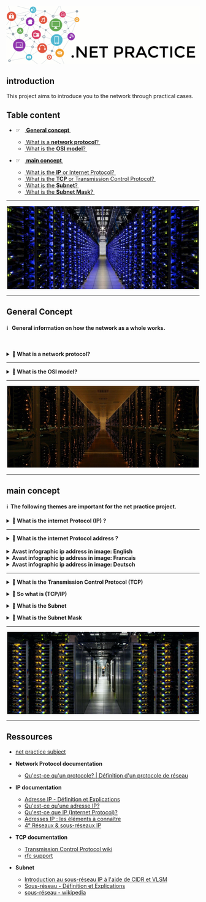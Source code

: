 ![netpractice.png](img/netpractice.png)
## introduction
This project aims to introduce you to the network through practical cases.

## Table content

* ☞&nbsp;&nbsp; **[ General concept ](#titre1)**
  * [ What is a **network protocol**? ](#network)
  * [ What is the **OSI model**? ](#OSI)


* ☞&nbsp;&nbsp; **[ main concept ](#titre)**
  * [ What is the **IP** or Internet Protocol? ](#IP)
  * [ What is the **TCP** or Transmission Control Protocol? ](#TCP)
  * [ What is the **Subnet**? ](#Subnet)
  * [ What is the **Subnet Mask**? ](#sMask)

----
<p align="center">
  <img src="img/apparence/1.png" width="500" />
</p>

----
<a name="titre1"></a>
## General Concept


#### ℹ️ &nbsp;&nbsp;**General information on how the network as a whole works.**

<br />

<a name="betwork"></a>
<details>	
  <summary><b> 🔽 What is a network protocol?  </b></summary>
  <br />

* In networking, **a `protocol` is a set of rules for formatting and processing data**. Network protocols are like a common 
language for computers. Computers on a network may use very different software and hardware, but **the use of protocols 
allows them to communicate with each other**.

> For example two people who do not speak the same language, one French and one German, would have a second language
to understand each other, English.

* **On the Internet, there are different protocols for different types of processes.** Protocols are often discussed in
  terms of the layer of the `OSI` model to which they belong.

</details>

----
<a name="OSI"></a>
<details>	
  <summary><b> 🔽 What is the OSI model?  </b></summary>
  <br />

* The `OSI` (Open Systems Interconnection) model is an abstract representation of how the Internet works.
* It is made up of 7 layers: 

  &nbsp;&nbsp;&nbsp;&nbsp;&nbsp;&nbsp;&nbsp;&nbsp;&nbsp;
  [<img src="img/osi-model-7-layers.png" width="300">](img/osi-model-7-layers.png)

* Each layer representing a different category of networking functions, **the protocols make these networking 
functions possible**.

* ☞ &nbsp;&nbsp;&nbsp;The [ **Internet Protocol** (`IP`) ](#TCP) makes network-to-network communications possible. `IP` 
is considered a **[network layer](https://www.cloudflare.com/learning/network-layer/what-is-the-network-layer/)** 
(Layer 3) protocol

* ☞ &nbsp;&nbsp;&nbsp;The [ **Transmission Control Protocol** (`TCP`) ](#TCP) ensures the smooth transport of data packets over networks. 
Therefore, TCP is considered a transport layer (Layer 4) protocol.
* ℹ️ More information about OSI [here](https://www.cloudflare.com/learning/ddos/glossary/open-systems-interconnection-model-osi/).
</details>

----
<p align="center">
  <img src="img/apparence/2.jpeg" width="500" />
</p>

----
<a name="titre"></a>
## main concept

#### ℹ️&nbsp;&nbsp;**The following themes are important for the net practice project.**

<a name="IP"></a>
<details>	
  <summary><b>🔽 What is the internet Protocol (IP) ?</b></summary>
  <br />


  &nbsp;&nbsp;&nbsp;&nbsp;&nbsp;&nbsp;&nbsp;[<img src="img/ip.png" width="300">](img/ip.png)
* **Internet Protocol** `(IP)` is a `protocol`, or set of rules, for **routing and addressing data packets** so that they can 
traverse networks and arrive at the correct destination.
</details>

----
<a name="IPad"></a>
<details>	
  <summary><b>🔽️ What is the internet Protocol address ?</b></summary>
  <br />

* > the `IP` **address** is similar to the phone number assigned to your smartphone.
* An `IP` **address** is a unique number that **allows a computer to communicate in a network**. 
  * ⚠️ There **cannot** be several **computers** with the **same `IP` address** in the same network.
  * The unique **number** can be **assigned temporarily or permanently**.
* Each `IP` **address** is a series of characters, such as 192.168.1.1,
**[DNS resolvers](https://www.cloudflare.com/learning/dns/what-is-dns/)** translate human-readable domain names into IP 
addresses.


  &nbsp;&nbsp;&nbsp;&nbsp;&nbsp;&nbsp;&nbsp;
  [<img src="img/schema-adresse-ip.png" width="300">](img/schema-adresse-ip.png)


* **Two types of IP addresses**: public IP addresses and local IP addresses:
  * `Local IP addresses`: these are managed at the level of your local network between the **[ADSL modem](https://fr.wikipedia.org/wiki/Modem)** 
  and **[Ethernet or Wi-Fi router](https://fr.wikipedia.org/wiki/Routeur)**, and your equipment (computers, mobiles, 
  connected objects, etc.)
  * `Public IP addresses`: these are managed globally by an organization that allocates these addresses individually to all
  equipment and services connected to the Internet (websites, video hosting sites, etc.).


  &nbsp;&nbsp;&nbsp;&nbsp;&nbsp;&nbsp;&nbsp;
  [<img src="img/schema-adresse-ip-interne-externe.png" width="300">](img/schema-adresse-ip-interne-externe.png)


* **IPv4 vs IPv6:**
  * `IPv4` addresses contain a sequence of **four digits**, ranging from **0 (except the last) to 255**, each separated 
  from the next by a dot, for example, 5.62.42.77.
  * `IPv6` addresses consist of **8 groups of 4 hexadecimal characters**, numbered **0-9 and A-F**, and separated by a colon 
  (example: 2001:db8:17d4:e800:ee56:9889:ff50:4e9a). This is the successor to IPv4. It is being deployed gradually 
  and is only used for public IP addresses.


  &nbsp;&nbsp;&nbsp;&nbsp;&nbsp;&nbsp;&nbsp;
  [<img src="img/schema-adresse-ipv6-nommage.png" width="300">](img/schema-adresse-ipv6-nommage.png)

* **IN GENERAL: An IP address consists of two parts:**
  * `The network ID`, consisting of the **first three digits** of the address.
  * `Host ID`, the **fourth digit** of the address.


  &nbsp;&nbsp;&nbsp;&nbsp;&nbsp;&nbsp;&nbsp;
  [<img src="img/ip-address-representation.jpg" width="300">](img/ip-address-representation.jpg)


* BUT...

* The Internet community has imposed an international authority: the **[IANA](http://www.iana.org/)**, 
  which grants address quotas to professionals who redistribute them.

<details>	
  <summary><b>🔽️ IANA authority</b></summary>
  <br />

* If you want to access the network, there are two solutions:

  * You subscribe to an Internet Service Provider.
  * When you connect, he will automatically distribute one to you.
  * It is part of the set of addresses that your access provider has rented, for a fee, from IANA or a local 
  organization representing it.

  * You yourself rent a fixed IP address that will characterize your access to the network.


* **IANA** compliant addresses are **divided into classes**.
  * All addresses written in **binary that begin** on the `left` with the digit `0` are Class `A`
  * All addresses written in **binary that begin** on the `left` with the digits `10` are class `B`
  * All addresses written in **binary starting** on the `left` with the digits `110` are class `C`
  * All addresses that, written in **binary, begin** on the `left` with the digits `1110` are class `D`


&nbsp;&nbsp;&nbsp;&nbsp;&nbsp;&nbsp;&nbsp;
[<img src="img/adr_ip_500.png" width="300">](img/img/adr_ip_500.png)


* A fixed IP that will characterize your network access.
</details>


<br /></details>
<br /><details>	
  <summary><b>Avast infographic ip address in image: English</b></summary>
  <br />
    <img src="img/avast/IP-adresses-infographic-eng.png">
</details>
<details>	
  <summary><b>Avast infographic ip address in image: Francais</b></summary>
  <br />
    <img src="img/avast/Avast-IP-Addresses-FR.png">
</details>
<details>	
  <summary><b>Avast infographic ip address in image: Deutsch</b></summary>
  <br />
    <img src="img/avast/Avast-IP-Addresses-DE.png">
</details>

----
<a name="TCP"></a>

<details>	
  <summary><b> 🔽 What is the Transmission Control Protocol (TCP) </b></summary>
  <br />

* `TCP` **is a transport layer protocol that ensures reliable delivery of data**. TCP is intended to be used with IP, and 
the two protocols are often referred to together as TCP/IP.
* > If the IP address is similar to the phone number assigned to your smartphone. 
*  > TCP is all the technology that makes 
the phone ring and allows you to talk to someone on another phone. They are different from each other, 
but they are also meaningless without each other.

</details>

<a name="TCP"></a>

<details>	
  <summary><b> 🔽 So what is (TCP/IP) </b></summary>
  <br />

* The `TCP/IP` relationship is like **mailing** a message **written on a puzzle** to a recipient.
*  > The message is written on the whole puzzle and then the puzzle is broken down. Each piece can then follow a different postal route. When the puzzle pieces arrive after following their different routes, they can be in any order.
*  > The `IP` protocol ensures that the pieces arrive at their destination address.
*  > `TCP` can be seen as the assembler of the puzzle on the receiver's side, putting the pieces back in the right order, requesting that missing pieces be returned and informing the sender that the puzzle has been received.
*  > `TCP` maintains the connection with the sender from before the first piece of the puzzle was sent until after the last piece was sent.

* Difference between `TCP/IP` and other protocol **[UDP/ IP](https://www.cloudflare.com/fr-fr/learning/ddos/glossary/user-datagram-protocol-udp/)**

&nbsp;&nbsp;&nbsp;&nbsp;&nbsp;&nbsp;&nbsp;&nbsp;&nbsp;[<img src="img/tcp-ip_udp-ip.png" width="300">](img/tcp-ip_udp-ip.png)


</details>

<a name="subnet"></a>

<details>	
  <summary><b> 🔽 What is the Subnet </b></summary>
<br />
<br />

&nbsp;&nbsp;&nbsp;&nbsp;&nbsp;&nbsp;&nbsp;&nbsp;
[<img src="img/Subnetting_operation.png" width="300">](img/Subnetting_operation.png)


* A subnet is a logical subdivision of a larger network. The subnet mask distinguishes between the part of the address 
  that is common to all devices on the subnet and the part that varies from device to device. A subnet typically 
  corresponds to an underlying local network.


&nbsp;&nbsp;&nbsp;&nbsp;&nbsp;&nbsp;&nbsp;&nbsp;
[<img src="img/Subnet-mask-diagram.png" width="300">](img/Subnet-mask-diagram.png)


* **An analogy to explain IP subnet, subnet address and subnet mask (made by 
[ManageEngine](https://www.manageengine.com/fr/oputils/ip-subnetting.html)):**<br /><br />
  * > 0️⃣&nbsp; You organize a summer camp, you teach music, art, dance and theatre to students.<br />
  * > 1️⃣&nbsp; You want to **uniquely identify each student** so that a student **ID number** tells you the 
  **student's class and role number**.<br />
  You have rented a room for your camp, you **put up partitions to 
  separate the room into four different rooms**.<br />
  Because we don't want the classes to interfere with each other. 
  **it is easier to create unique identifiers<br />
  within one class than in all four classes together**.
  * > 2️⃣&nbsp; Each student is assigned to a class. **Allows each class to be assigned a class ID**.<br />
  For `art class` it is `01`, for `music` it is `02`, for `dance` `03`,
  and for `drama` it is `04`.<br />
  There are **20 students enrolled in each class**. So we have the 
  list numbers from `1 to 20` in each classroom.<br />
  In order to identify which pupil belongs to which class,
  we **give each pupil an identity card with his class ID and roll number**.<br /><br />
  ▶️&nbsp; **A student with roll number `13` enrolled in a 
  `music course` has an ID card that says `0213`.**
  * > 3️⃣&nbsp; Let's say someone has found **four lost ID cards** and wants to return them to the students.<br />
  They can easily find out which class the student belongs to 
  by simply placing a mask over the last two numbers;<br /><br />
  ▶️&nbsp; **The first two numbers will give them the class ID.**<br /><br />


&nbsp;&nbsp;&nbsp;&nbsp;&nbsp;&nbsp;&nbsp;&nbsp;&nbsp;&nbsp;&nbsp;&nbsp;&nbsp;&nbsp;
[<img src="img/img-id-cards.jpg" width="300">](img/img-id-cards.jpg)

* **Similarly, a network can consist of several hosts.**<br />
  To efficiently assign addresses to these hosts, we partition the network (`hall`) into subnets (`classrooms`). 
  Within the monitored IP subnets, each has a network ID (class ID).
  The hosts in the subnet have a host ID (`roll number`). To identify which host belongs to which subnet, 
  we use the subnet mask (`paper mask`).


</details>

<a name="sMask"></a>

<details>
  <summary><b> 🔽 What is the Subnet Mask </b></summary>
<br />

* [ManageEngine](https://www.manageengine.com/fr/oputils/ip-subnetting.html) definition: 
A `32-bit` representation used by a `TCP/IP` network to define the range of` IP addresses` available in a subnet.

* A `subnet mask` is a mask that distinguishes the bits **of the subnet** of an `IPv4 address` from those used to 
**identify** the host, and is obtained by applying the **binary** `AND` operator between the `IPv4` address and 
the `subnet mask`.
* The `host address` within the subnet is obtained by applying the `AND` operator between the 
`IPv4 address` and the one's complement of the mask.

* `Subnet masks` use the **same representation** as `IPv4 addresses`.
In `IPv4`, an `IP address` is **encoded in 4 bytes**, or **32 bits** (represented in dot decimal notation).
The `subnet mask` also has **4 bytes**.
In practice, made-up masks are used (in their binary form), so there are **32 possible** `network masks`.


</details>

-----

<p align="center">
  <img src="img/apparence/3.jpg" width="500" />
</p>

----
## Ressources

* [net practice subject](https://cdn.intra.42.fr/pdf/pdf/58600/fr.subject.pdf)


* **Network Protocol documentation**
  * [Qu'est-ce qu'un protocole? | Définition d'un protocole de réseau](https://www.cloudflare.com/fr-fr/learning/network-layer/what-is-a-protocol/)


* **IP documentation**
  * [Adresse IP - Définition et Explications](https://www.techno-science.net/glossaire-definition/Adresse-IP.html)
  * [Qu'est-ce qu'une adresse IP? ](https://www.avast.com/fr-fr/c-what-is-an-ip-address)
  * [Qu'est-ce que IP (Internet Protocol)?](https://www.cloudflare.com/fr-fr/learning/network-layer/internet-protocol/)
  * [Adresses IP : les éléments à connaître ](https://assistance.orange.fr/livebox-modem/toutes-les-livebox-et-modems/installer-et-utiliser/piloter-et-parametrer-votre-materiel/le-parametrage-avance-reseau-nat-pat-ip/gerer-votre-adresse-ip/adresses-ip-les-elements-a-connaitre-_238182-760947)
  * [4° Réseaux & sous-réseaux IP](http://arsene.perez-mas.pagesperso-orange.fr/reseaux/tcpip/reseaux_ip.htm) 


* **TCP documentation**
  * [Transmission Control Protocol wiki](https://fr.wikipedia.org/wiki/Transmission_Control_Protocol)
  * [rfc support](https://www.rfc-editor.org/rfc/rfc793)


* **Subnet**
  * [Introduction au sous-réseau IP à l'aide de CIDR et VLSM](https://www.manageengine.com/fr/oputils/ip-subnetting.html) 
  * [Sous-réseau - Définition et Explications](https://www.techno-science.net/definition/3813.html)
  * [sous-réseau - wikipedia](https://fr.wikipedia.org/wiki/Sous-r%C3%A9seau)